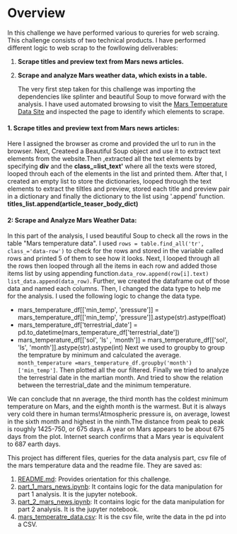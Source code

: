 # Overview
In this challenge we have performed various to qureries for web scraing. This challenge consists of two technical products. I have performed different logic to web scrap to the fowllowing deliverables:
1. **Scrape titles and preview text from Mars news articles.**
2.  **Scrape and analyze Mars weather data, which exists in a table.**
   
      The very first step taken for this challenge was importing the dependencies like splinter and beautiful Soup to move forward with the analysis. I have used automated browsing to visit the [Mars Temperature Data Site](https://static.bc-edx.com/data/web/mars_news/index.html)  and inspected the page to identify which elements to scrape.


#### 1. Scrape titles and preview text from Mars news articles:
   Here I assigned the browser as crome and provided the url to run in the browser. Next, Createed a Beautiful Soup object and use it to extract text elements from the website.Then ,extracted all the text elements by specifying **div** and the **class_=list_text'** where all the texts were stored, looped throuh each of the elements in the list and printed them. After that, I created an empty list to store the dictionaries, looped through the text elements to extract the tiltles and preview, stored each title and preview pair in a dictionary and finally the dictionary to the list using '.append' function.  **titles_list.append(article_teaser_body_dict)**

#### 2: Scrape and Analyze Mars Weather Data:
In this part of the analysis, I used beautiful Soup to check all the rows in the table "Mars temperature data". I used `rows = table.find_all('tr', class_='data-row')` to check for the rows and stored in the variable called rows and printed 5 of them to see how it looks. Next, I looped through all the rows then looped through all the items in each row and added those items list by using appending function.`data_row.append(row[i].text)`
`list_data.append(data_row)`. Further, we created the dataframe out of those data and named each columns. Then,  I changed the data type to help me for the analysis. I used the following logic to change the data type.
- mars_temperature_df[['min_temp', 'pressure']] = mars_temperature_df[['min_temp', 'pressure']].astype(str).astype(float)  
- mars_temperature_df['terrestrial_date'] = pd.to_datetime(mars_temperature_df['terrestrial_date'])
- mars_temperature_df[['sol', 'ls' , 'month']] = mars_temperature_df[['sol', 'ls', 'month']].astype(str).astype(int)
Next we used to groupby to group the temprature by minimum and calculated the average. `month_temperature =mars_temperature_df.groupby('month')['min_temp']`. Then plotted all the our filtered. Finally we tried to analyze the terrestrial date in the martian month. And tried to show the relation between the terrestrial_date and the minimum temperature.

We can conclude that nn average, the third month has the coldest minimum temperature on Mars, and the eighth month is the warmest. But it is always very cold there in human terms!Atmospheric pressure is, on average, lowest in the sixth month and highest in the ninth.The distance from peak to peak is roughly 1425-750, or 675 days. A year on Mars appears to be about 675 days from the plot. Internet search confirms that a Mars year is equivalent to 687 earth days.

This project has different files, queries for the data analysis part, csv file of the mars temperature data and the readme file. They are saved as:
1. [README.md](https://github.com/shikhasitaula/scraping_challenge/blob/main/README.md): Provides orientation for this challenge.
2. [part_1_mars_news.ipynb](https://github.com/shikhasitaula/scraping_challenge/blob/main/part_1_mars_news.ipynb): It contains logic for the data manipulation for part 1 analysis. It is the jupyter notebook.
3. [part_2_mars_news.ipynb](https://github.com/shikhasitaula/scraping_challenge/blob/main/part_2_mars_weather.ipynb): It contains logic for the data manipulation for part 2 analysis. It is the jupyter notebook.
4. [mars_temperatre_data.csv](https://github.com/shikhasitaula/scraping_challenge/blob/main/mars_temperature_data.csv): It is the csv file, write the data in the pd into a CSV.